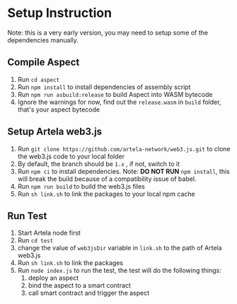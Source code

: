 # Setup Instruction

Note: this is a very early version, you may need to setup some of the dependencies manually.

## Compile Aspect

1. Run `cd aspect`
2. Run `npm install` to install dependencies of assembly script
3. Run `npm run asbuild:release` to build Aspect into WASM bytecode
4. Ignore the warnings for now, find out the `release.wasm` in `build` folder, that's your aspect bytecode

## Setup Artela web3.js

1. Run `git clone https://github.com/artela-network/web3.js.git` to clone the web3.js code to your local folder
2. By default, the branch should be `1.x` , if not, switch to it
3. Run `npm ci` to install dependencies. Note: **DO NOT RUN** `npm install`, this will break the build because of a compatibility issue of babel.
4. Run `npm run build` to build the web3.js files
5. Run `sh link.sh` to link the packages to your local npm cache

## Run Test

1. Start Artela node first
2. Run `cd test`
3. change the value of `web3jsDir` variable in `link.sh` to the path of Artela web3.js
4. Run `sh link.sh` to link the packages
5. Run `node index.js` to run the test, the test will do the following things:
   1. deploy an aspect
   2. bind the aspect to a smart contract
   3. call smart contract and trigger the aspect

